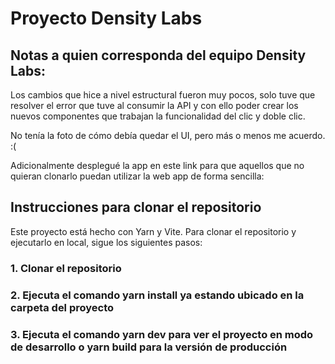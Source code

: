 # Proyecto Density Labs

## Notas a quien corresponda del equipo Density Labs:

Los cambios que hice a nivel estructural fueron muy pocos, solo tuve que resolver el error que tuve al consumir la API y con ello poder crear los nuevos componentes que trabajan la funcionalidad del clic y doble clic.

No tenía la foto de cómo debía quedar el UI, pero más o menos me acuerdo. :(

Adicionalmente desplegué la app en este link para que aquellos que no quieran clonarlo puedan utilizar la web app de forma sencilla:

## Instrucciones para clonar el repositorio

Este proyecto está hecho con Yarn y Vite. Para clonar el repositorio y ejecutarlo en local, sigue los siguientes pasos:

### 1. Clonar el repositorio

### 2. Ejecuta el comando yarn install ya estando ubicado en la carpeta del proyecto

### 3. Ejecuta el comando yarn dev para ver el proyecto en modo de desarrollo o yarn build para la versión de producción
